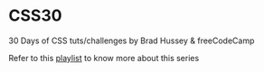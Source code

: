 # CSS30

30 Days of CSS tuts/challenges by Brad Hussey & freeCodeCamp

Refer to this [playlist](https://www.youtube.com/watch?v=pmKyG3NBY_k&list=PLWKjhJtqVAbl1AfjiGyYxwpdAPi5v-1OU) to know more about this series
